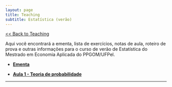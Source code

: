 ```yaml
---
layout: page
title: Teaching
subtitle: Estatística (verão)
---
```


[<< Back to Teaching](/teaching)

Aqui você encontrará a ementa, lista de exercícios, notas de aula, roteiro de prova e outras informações para o curso de verão de Estatística do Mestrado em Economia Aplicada do PPGOM/UFPel.

- **[Ementa](/files/statverao-ementa.pdf)**

- **[Aula 1 - Teoria de probabilidade](/files/statverao-aula1.pdf)**

---
